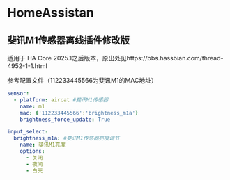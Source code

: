 # HomeAssistan

## 斐讯M1传感器离线插件修改版
适用于 HA Core 2025.1之后版本，原出处见https://bbs.hassbian.com/thread-4952-1-1.html

参考配置文件（112233445566为斐讯M1的MAC地址）
```yaml
sensor:
  - platform: aircat #斐讯M1传感器
    name: m1
    mac: {'112233445566':'brightness_m1a'}
    brightness_force_update: True

input_select:
  brightness_m1a: #斐讯M1传感器亮度调节
    name: 斐讯M1亮度
    options:
      - 关闭
      - 夜间
      - 白天
```
